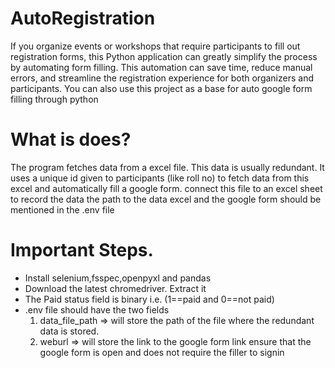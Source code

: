 # AutoRegistration
If you organize events or workshops that require participants to fill out registration forms, this Python application can greatly simplify the process by automating form filling. This automation can save time, reduce manual errors, and streamline the registration experience for both organizers and participants.
You can also use this project as a base for auto google form filling through python


# What is does?
The program fetches data from a excel file. This data is usually redundant. It uses a unique id given to participants (like roll no) to fetch data from this excel and automatically fill a google form.
connect this file to an excel sheet to record the data
the path to the data excel and the google form should be mentioned in the .env file

# Important Steps.
<ul>
<li> Install selenium,fsspec,openpyxl and pandas</li>
<li> Download the latest chromedriver. Extract it</li>
<li> The Paid status field is binary i.e. (1==paid and 0==not paid)</li>
<li> .env file should have the two fields
<ol>
<li> data_file_path => will store the path of the file where the redundant data is stored.</li>
<li> weburl => will store the link to the google form link ensure that the google form is open and does not require the filler to signin </li>
</ol>

</li>
</ul>
